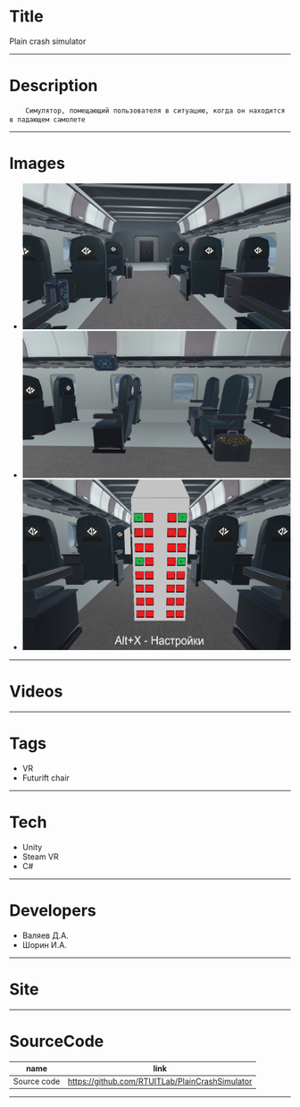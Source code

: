 # Title
Plain crash simulator

---

# Description

		Симулятор, помещающий пользователя в ситуацию, когда он находится в падающем самолете
---

# Images
* ![](landing/1.png)
* ![](landing/2.png)
* ![](landing/3.png)
---

# Videos

---

# Tags
* VR
* Futurift chair
---
# Tech
* Unity
* Steam VR
* C#
---
# Developers
* Валяев Д.А.
* Шорин И.А.
---
# Site
---
# SourceCode
| name                         | link                                      |
| ---------------------------- | ----------------------------------------- |
| Source code                  | https://github.com/RTUITLab/PlainCrashSimulator   |

---
